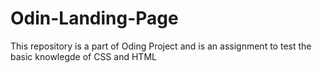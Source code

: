 # Odin-Landing-Page
This repository is a part of Oding Project and is an assignment to test the basic knowlegde of CSS and HTML
